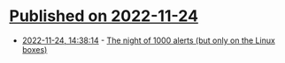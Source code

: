 # [Published on 2022-11-24](index.md)

* [2022-11-24, 14:38:14](https://lobste.rs/s/ohyutt/night_1000_alerts_only_on_linux_boxes) - [The night of 1000 alerts (but only on the Linux boxes)](http://rachelbythebay.com/w/2022/11/23/alerts/)
